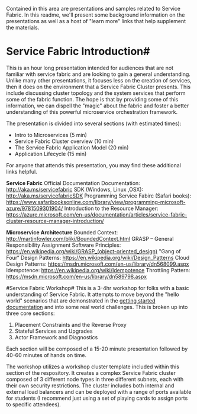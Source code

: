 Contained in this area are presentations and samples related to Service Fabric. In this readme, we'll present some background information on the presentations as well as a host of "learn more" links that help supplement the materials.

# Service Fabric Introduction#
This is an hour long presentation intended for audiences that are not familiar with service fabric and are looking to gain a general understanding. Unlike many other presentations, it focuses less on the creation of services, then it does on the environment that a Service Fabric Cluster presents. This include discussing cluster topology and the system services that perform some of the fabric function. The hope is that by providing some of this information, we can dispell the "magic" about the fabric and foster a better understanding of this powerful microservice orchestration framework.

The presentation is divided into several sections (with estimated times):
- Intro to Microservices (5 min)
- Service Fabric Cluster overview (10 min)
- The Service Fabric Application Model (20 min)
- Application Lifecycle (15 min)

For anyone that attends this presentation, you may find these additional links helpful.

**Service Fabric**
Official Documentation Documentation: http://aka.ms/servicefabric
SDK (Windows, Linux ,OSX): http://aka.ms/servicefabricSDK
Programming Service Fabirc (Safari books): https://www.safaribooksonline.com/library/view/programming-microsoft-azure/9781509301904/
Introduction to the Resource Manager: https://azure.microsoft.com/en-us/documentation/articles/service-fabric-cluster-resource-manager-introduction/


**Microservice Architecture**
Bounded Context: http://martinfowler.com/bliki/BoundedContext.html
GRASP – General Responsibility Assignment Software Principles: https://en.wikipedia.org/wiki/GRASP_(object-oriented_design)
"Gang of Four“ Design Patterns: https://en.wikipedia.org/wiki/Design_Patterns
Cloud Design Patterns: https://msdn.microsoft.com/en-us/library/dn568099.aspx
Idempotence: https://en.wikipedia.org/wiki/Idempotence
Throttling Pattern: https://msdn.microsoft.com/en-us/library/dn589798.aspx

#Service Fabric Workshop#
This is a 3-4hr workshop for folks with a basic understanding of Service Fabric. It attempts to move beyond the "hello world" scenarios that are demonstrated in the [getting started documentation](https://azure.microsoft.com/en-us/documentation/articles/service-fabric-get-started/) and into some real world challenges. This is broken up into three core sections:

1. Placement Constraints and the Reverse Proxy
2. Stateful Services and Upgrades
3. Actor Framework and Diagnostics

Each section will be composed of a 15-20 minute presentation followed by 40-60 minutes of hands on time.

The workshop utilizes a workshop cluster template included within this section of the respository. It creates a complex Service Fabric cluster composed of 3 different node types in three different subnets, each with their own security restrictions. The cluster includes both internal and external load balancers and can be deployed with a range of ports available for students (I recommend just using a set of playing cards to assign ports to specific attendees).
